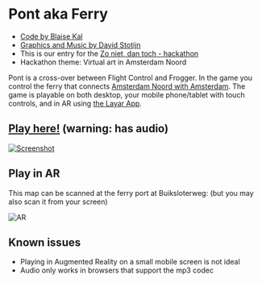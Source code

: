# Pont aka Ferry

 * [Code by Blaise Kal](https://blaise.io/)
 * [Graphics and Music by David Stotijn](https://github.com/dstotijn)
 * This is our entry for the [Zo niet, dan toch - hackathon](http://zonietdanto.ch/)  
 * Hackathon theme: Virtual art in Amsterdam Noord

Pont is a cross-over between Flight Control and Frogger. 
In the game you control the ferry that connects [Amsterdam Noord with Amsterdam](http://goo.gl/maps/01P5p).
The game is playable on both desktop, your mobile phone/tablet with touch controls, and in AR using [the Layar App](http://get.layar.com/).

## [Play here!](http://blaise-io.github.io/pont/?map) (warning: has audio)


[![Screenshot](http://i.imgur.com/KABfJh8.png)](http://blaise-io.github.io/pont/?map)

## Play in AR

This map can be scanned at the ferry port at Buiksloterweg: (but you may also scan it from your screen)

![AR](http://i.imgur.com/LTheSSn.png)

## Known issues

 * Playing in Augmented Reality on a small mobile screen is not ideal
 * Audio only works in browsers that support the mp3 codec
